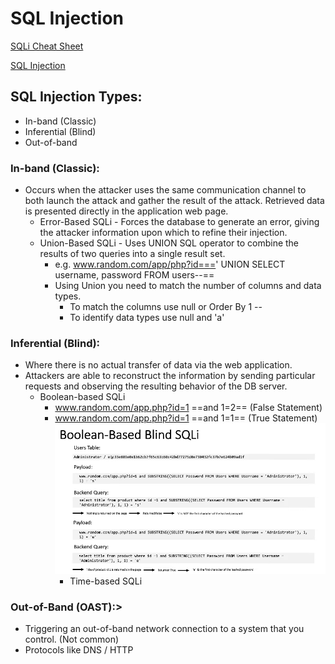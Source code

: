 # SQL Injection
[SQLi Cheat Sheet](https://portswigger.net/web-security/sql-injection/cheat-sheet)

[SQL Injection](https://portswigger.net/web-security/sql-injection "SQL Injection")

## SQL Injection Types:

- In-band (Classic)
- Inferential (Blind)
- Out-of-band

### In-band (Classic):

- Occurs when the attacker uses the same communication channel to both launch the attack and gather the result of the attack. Retrieved data is presented directly in the application web page.
    - Error-Based SQLi - Forces the database to generate an error, giving the attacker information upon which to refine their injection.
    - Union-Based SQLi - Uses UNION SQL operator to combine the results of two queries into a single result set.
        - e.g. www.random.com/app/php?id===' UNION SELECT username, password FROM users--==
        - Using Union you need to match the number of columns and data types.
            - To match the columns use null or Order By 1 --
            - To identify data types use null and 'a'

### Inferential (Blind):

- Where there is no actual transfer of data via the web application.
- Attackers are able to reconstruct the information by sending particular requests and observing the resulting behavior of the DB server.
    - Boolean-based SQLi
        - www.random.com/app.php?id=1 ==and 1=2== (False Statement)
        - www.random.com/app.php?id=1 ==and 1=1== (True Statement)  
            ![Boolean based blind](boolean-based-blind-sqli.png)
            - Time-based SQLi

### Out-of-Band (OAST):>

- Triggering an out-of-band network connection to a system that you control. (Not common)
- Protocols like DNS / HTTP